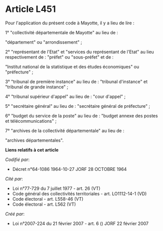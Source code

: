 # Article L451

Pour l'application du présent code à Mayotte, il y a lieu de lire :

1° "collectivité départementale de Mayotte" au lieu de :

"département" ou "arrondissement" ;

2° "représentant de l'Etat" et "services du représentant de l'Etat" au lieu respectivement de : "préfet" ou "sous-préfet" et
de :

"Institut national de la statistique et des études économiques" ou "préfecture" ;

3° "tribunal de première instance" au lieu de : "tribunal d'instance" et "tribunal de grande instance" ;

4° "tribunal supérieur d'appel" au lieu de : "cour d'appel" ;

5° "secrétaire général" au lieu de : "secrétaire général de préfecture" ;

6° "budget du service de la poste" au lieu de : "budget annexe des postes et télécommunications" ;

7° "archives de la collectivité départementale" au lieu de :

"archives départementales".

**Liens relatifs à cet article**

_Codifié par_:

  - Décret n°64-1086 1964-10-27 JORF 28 OCTOBRE 1964

_Cité par_:

  - Loi n°77-729 du 7 juillet 1977 - art. 26 (VT)
  - Code général des collectivités territoriales - art. LO1112-14-1 (VD)
  - Code électoral - art. L558-46 (VT)
  - Code électoral - art. L562 (VT)

_Créé par_:

  - Loi n°2007-224 du 21 février 2007 - art. 6 () JORF 22 février 2007
